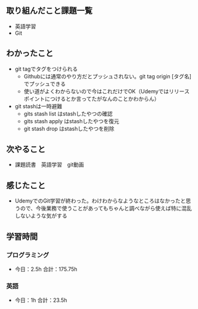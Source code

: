 ## 取り組んだこと課題一覧
- 英語学習
- Git
## わかったこと
- git tagでタグをつけられる
    - Githubには通常のやり方だとプッシュされない。git tag origin [タグ名]でプッシュできる
    - 使い道がよくわからないので今はこれだけでOK（Udemyではリリースポイントにつけるとか言ってたがなんのことかわからん）
- git stashは一時避難
    - gits stash list はstashしたやつの確認
    - gits stash apply はstashしたやつを復元
    - git stash drop はstashしたやつを削除
## 次やること
- 課題読書　英語学習　git動画
## 感じたこと
- UdemyでのGit学習が終わった。わけわからなようなところはなかったと思うので、今後業務で使うことがあってもちゃんと調べながら使えば特に混乱しないような気がする
## 学習時間
### プログラミング
- 今日：2.5h 合計：175.75h
### 英語
- 今日：1h 合計：23.5h
